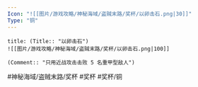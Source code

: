 ```yaml
---
Icon: "![[图片/游戏攻略/神秘海域/盗贼末路/奖杯/以卵击石.png|30]]"
Type: "铜"
---
```

```ad-common-bronze-trophy
title: (Title:: "以卵击石")
![[图片/游戏攻略/神秘海域/盗贼末路/奖杯/以卵击石.png|100]]

(Comment:: "只用近战攻击击败 5 名重甲型敌人")
```

#神秘海域/盗贼末路/奖杯 #奖杯 #奖杯/铜
